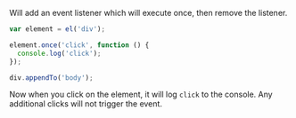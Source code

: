 Will add an event listener which will execute once, then remove the listener.

```javascript
var element = el('div');

element.once('click', function () {
  console.log('click');
});

div.appendTo('body');
```
Now when you click on the element, it will log `click` to the console. Any additional clicks will not trigger the event.

